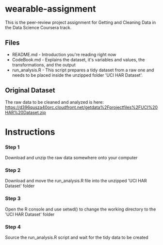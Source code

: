 # wearable-assignment
This is the peer-review project assignment for Getting and Cleaning Data in the Data Science Coursera track.

## Files
* README.md - Introduction you're reading right now
* CodeBook.md - Explains the dataset, it's variables and values, the transformations, and the output
* run_analysis.R - This script prepares a tidy dataset from a raw one and needs to be placed inside the unzipped folder 'UCI HAR Dataset'.

## Original Dataset
The raw data to be cleaned and analyzed is here: https://d396qusza40orc.cloudfront.net/getdata%2Fprojectfiles%2FUCI%20HAR%20Dataset.zip

# Instructions

### Step 1
Download and unzip the raw data somewhere onto your computer

### Step 2
Download and move the run_analysis.R file into the unzipped 'UCI HAR Dataset' folder

### Step 3
Open the R console and use setwd() to change the working directory to the 'UCI HAR Dataset' folder

### Step 4
Source the run_analysis.R script and wait for the tidy data to be created
